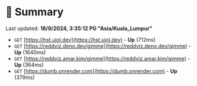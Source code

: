 # 📖 Summary
Last updated: **18/9/2024, 3:35:12 PG "Asia/Kuala_Lumpur"**

- `GET` [https://hst.ujol.dev](https://hst.ujol.dev) - **Up** (712ms)
- `GET` [https://reddviz.deno.dev/gimme](https://reddviz.deno.dev/gimme) - **Up** (1640ms)
- `GET` [https://reddviz.amar.kim/gimme](https://reddviz.amar.kim/gimme) - **Up** (364ms)
- `GET` [https://dumb.onrender.com](https://dumb.onrender.com) - **Up** (379ms)

